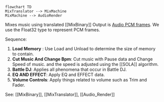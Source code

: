 ```mermaid
flowchart TD
MixTranslator --> MixMachine
MixMachine --> AudioRender
```

Mixes music using translated [[MixBinary]] 
Output is [Audio PCM frames](https://en.wikipedia.org/wiki/Pulse-code_modulation).
We use the Float32 type to represent PCM frames.

Sequence:
1. **Load Memory** : Use Load and Unload to determine the size of memory to contain.
2. **Cut Music And Change Bpm**:  Cut music with Pause data and Change Speed of music. and the speed is adjusted using the [[SOLA]] algorithm.
3. **Battle DJ**: Applies all phenomena that occur in Battle DJ.
4. **EQ AND EFFECT**: Apply EQ and EFFECT data.
5. **Volume Controls**: Apply things related to volume such as Trim and Fader.



See: [[MixBinary]], [[MixTranslator]], [[Audio_Render]]